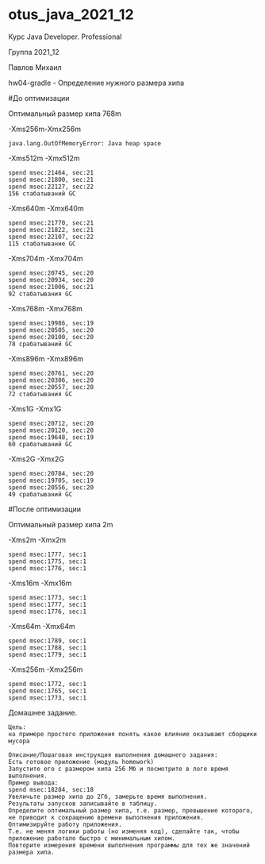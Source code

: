 # otus_java_2021_12
Курс Java Developer. Professional

Группа 2021_12

Павлов Михаил

hw04-gradle - Определение нужного размера хипа

#До оптимизации

Оптимальный размер хипа 768m

-Xms256m-Xmx256m

    java.lang.OutOfMemoryError: Java heap space

-Xms512m -Xmx512m

	spend msec:21464, sec:21
	spend msec:21800, sec:21
	spend msec:22127, sec:22
    156 стабатываний GC

-Xms640m -Xmx640m

	spend msec:21770, sec:21
	spend msec:21822, sec:21
	spend msec:22107, sec:22
    115 стабатывание GC

-Xms704m -Xmx704m

    spend msec:20745, sec:20
    spend msec:20934, sec:20
    spend msec:21006, sec:21
    92 стабатывания GC

-Xms768m -Xmx768m

	spend msec:19986, sec:19
	spend msec:20505, sec:20
	spend msec:20100, sec:20
    78 срабатываний GC

-Xms896m -Xmx896m

	spend msec:20761, sec:20
	spend msec:20306, sec:20
	spend msec:20557, sec:20
    72 стабатывания GC

-Xms1G -Xmx1G

    spend msec:20712, sec:20
    spend msec:20120, sec:20
    spend msec:19648, sec:19
    60 срабатываний GC

-Xms2G -Xmx2G

	spend msec:20784, sec:20
	spend msec:19705, sec:19
	spend msec:20556, sec:20
    49 срабатываний GC

#После оптимизации

Оптимальный размер хипа 2m

-Xms2m -Xmx2m

	spend msec:1777, sec:1
	spend msec:1775, sec:1
	spend msec:1776, sec:1

-Xms16m -Xmx16m

	spend msec:1773, sec:1
	spend msec:1777, sec:1
	spend msec:1776, sec:1

-Xms64m -Xmx64m

	spend msec:1789, sec:1
	spend msec:1788, sec:1
	spend msec:1779, sec:1

-Xms256m -Xmx256m

    spend msec:1772, sec:1
    spend msec:1765, sec:1
    spend msec:1773, sec:1

Домашнее задание.

    Цель:
    на примере простого приложения понять какое влияние оказывают сборщики мусора

    Описание/Пошаговая инструкция выполнения домашнего задания:
    Есть готовое приложение (модуль homework)
    Запустите его с размером хипа 256 Мб и посмотрите в логе время выполнения.
    Пример вывода:
    spend msec:18284, sec:18
    Увеличьте размер хипа до 2Гб, замерьте время выполнения.
    Результаты запусков записывайте в таблицу.
    Определите оптимальный размер хипа, т.е. размер, превышение которого,
    не приводит к сокращению времени выполнения приложения.
    Оптимизируйте работу приложения.
    Т.е. не меняя логики работы (но изменяя код), сделайте так, чтобы приложение работало быстро с минимальным хипом.
    Повторите измерения времени выполнения программы для тех же значений размера хипа.
